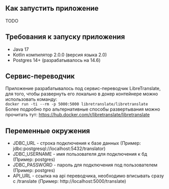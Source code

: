 ## Как запустить приложение
TODO
## Требования к запуску приложения
- Java 17
- Kotlin компилятор 2.0.0 (версия языка 2.0)
- Postgres 14+ (разрабатывалось на 14.6)
## Сервис-переводчик
Приложение разрабатывалось под сервис-переводчик LibreTranslate, для того, чтобы развернуть его локально в докер контейнере можно использовать команду:  
```docker run -ti --rm -p 5000:5000 libretranslate/libretranslate```  
Более подробно про альтернативные способы развертывания можно прочитать тут: https://hub.docker.com/r/libretranslate/libretranslate
## Переменные окружения
- JDBC_URL - строка подключения к базе данных (Пример: jdbc:postgresql://localhost:5432/translator)  
- JDBC_USERNAME - имя пользователя для подключения к бд (Пример: postgres)   
- JDBC_PASSWORD - пароль для подключения под пользователем (Пример: postgres) 
- API_URL - ссылка на api переводчика, необходимо вписывать сразу с /translate (Пример: http://localhost:5000/translate) 